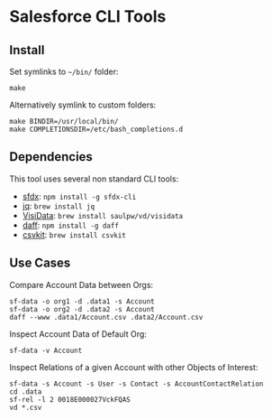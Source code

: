 # Salesforce CLI Tools

## Install

Set symlinks to `~/bin/` folder:

    make

Alternatively symlink to custom folders:

    make BINDIR=/usr/local/bin/
    make COMPLETIONSDIR=/etc/bash_completions.d

## Dependencies

This tool uses several non standard CLI tools:

* [sfdx](https://developer.salesforce.com/tools/salesforcecli): `npm install -g sfdx-cli`
* [jq](https://jqlang.github.io/jq): `brew install jq`
* [VisiData](https://www.visidata.org): `brew install saulpw/vd/visidata`
* [daff](https://paulfitz.github.io/daff): `npm install -g daff`
* [csvkit](https://csvkit.readthedocs.io/en/latest): `brew install csvkit`

## Use Cases

Compare Account Data between Orgs:

    sf-data -o org1 -d .data1 -s Account
    sf-data -o org2 -d .data2 -s Account
    daff --www .data1/Account.csv .data2/Account.csv

Inspect Account Data of Default Org:

    sf-data -v Account

Inspect Relations of a given Account with other Objects of Interest:

    sf-data -s Account -s User -s Contact -s AccountContactRelation
    cd .data
    sf-rel -l 2 0018E000027VckFQAS
    vd *.csv
